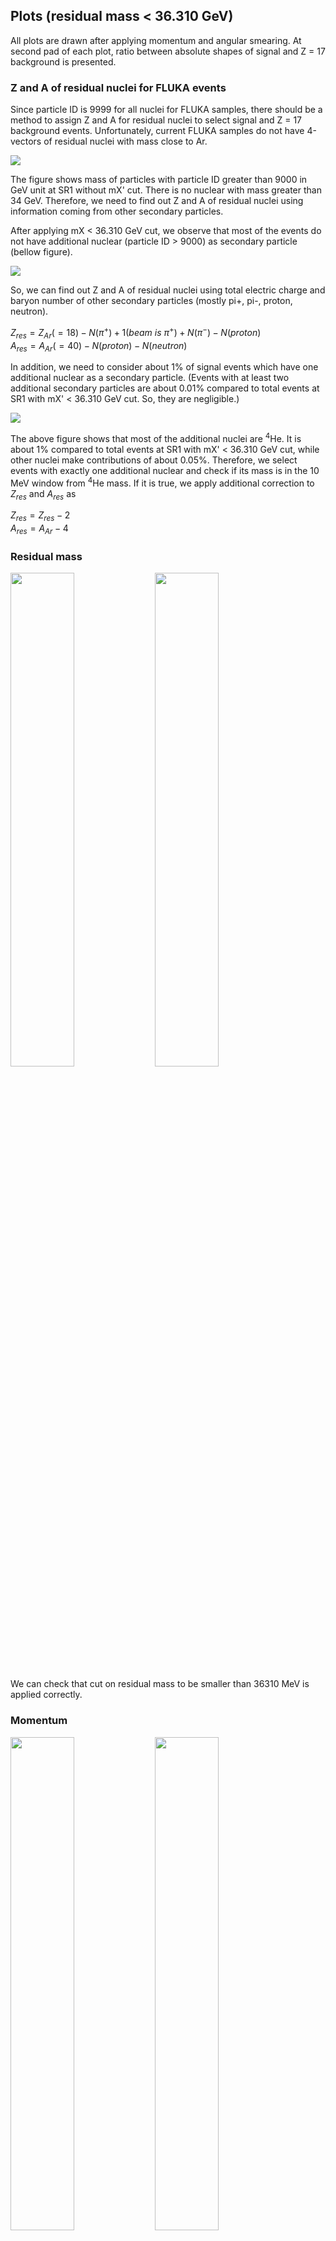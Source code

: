 ## Plots (residual mass < 36.310 GeV)

All plots are drawn after applying momentum and angular smearing.
At second pad of each plot, ratio between absolute shapes of signal and Z = 17 background is presented.

### Z and A of residual nuclei for FLUKA events

Since particle ID is 9999 for all nuclei for FLUKA samples, there should be a method to assign Z and A for residual nuclei to select signal and Z = 17 background events.
Unfortunately, current FLUKA samples do not have 4-vectors of residual nuclei with mass close to Ar.

![](M_nuclei_SR1_all.png)

The figure shows mass of particles with particle ID greater than 9000 in GeV unit at SR1 without mX' cut.
There is no nuclear with mass greater than 34 GeV. Therefore, we need to find out Z and A of residual nuclei using information coming from other secondary particles.

After applying mX < 36.310 GeV cut, we observe that most of the events do not have additional nuclear (particle ID > 9000) as secondary particle (bellow figure).

![](N_nuclei_FLUKA.png)

So, we can find out Z and A of residual nuclei using total electric charge and baryon number of other secondary particles (mostly pi+, pi-, proton, neutron).

${Z}_{res} = {Z}_{Ar} (= 18) - N({\pi}^{+}) + 1 (beam~is~{\pi}^{+}) + N({\pi}^{-}) - N(proton)$  
${A}_{res} = {A}_{Ar} (= 40) - N(proton) - N(neutron)$   

In addition, we need to consider about 1% of signal events which have one additional nuclear as a secondary particle.
(Events with at least two additional secondary particles are about 0.01% compared to total events at SR1 with mX' < 36.310 GeV cut. So, they are negligible.)

![](M_nuclei_FLUKA.png)

The above figure shows that most of the additional nuclei are ${}^{4}$He. It is about 1% compared to total events at SR1 with mX' < 36.310 GeV cut,
while other nuclei make contributions of about 0.05%. Therefore, we select events with exactly one additional nuclear and check if its mass is in the 10 MeV window from ${}^{4}$He mass.
If it is true, we apply additional correction to ${Z}_{res}$ and ${A}_{res}$ as

${Z}_{res} = {Z}_{res}  - 2$  
${A}_{res} = {A}_{Ar} - 4$  


### Residual mass

<img src="../../plots/GEANT4/M_residual_SR1_All_mXcut.png"  width="45%"  /> <img src="../../plots/FLUKA/M_residual_SR1_All_mXcut.png" width="45%"/> 

We can check that cut on residual mass to be smaller than 36310 MeV is applied correctly.

### Momentum

<img src="../../plots/GEANT4/P_proton_SR1_All_mXcut.png"  width="45%"  /> <img src="../../plots/FLUKA/P_proton_SR1_All_mXcut.png" width="45%"/>

<img src="../../plots/GEANT4/P_piplus_SR1_All_mXcut.png"  width="45%"  /> <img src="../../plots/FLUKA/P_piplus_SR1_All_mXcut.png" width="45%"/>

We see that shapes of signal and Z = 17 backgroud events are different at and nearby the peak.

### Momentum balance

<img src="../../plots/GEANT4/P_balance_piplus_p_SR1_All_mXcut.png"  width="45%"  /> <img src="../../plots/FLUKA/P_balance_piplus_p_SR1_All_mXcut.png" width="45%"/>

<img src="../../plots/GEANT4/P_balance_beam_piplus_SR1_All_mXcut.png"  width="45%"  /> <img src="../../plots/FLUKA/P_balance_beam_piplus_SR1_All_mXcut.png" width="45%"/>

<img src="../../plots/GEANT4/P_balance_beam_p_SR1_All_mXcut.png"  width="45%"  /> <img src="../../plots/FLUKA/P_balance_beam_p_SR1_All_mXcut.png" width="45%"/>

Momentum balance distributions show more similar shapes between signal and Z = 17 background than momentum plots.

### Q^2

<img src="../../plots/GEANT4/Q_square_SR1_All_mXcut.png"  width="45%"  /> <img src="../../plots/FLUKA/Q_square_SR1_All_mXcut.png" width="45%"/>

${Q}^{2}$ distributions show that shape between signal and Z = 17 are almost same where Q^2 is in [0.15 ${GeV}^{2}$, 1 ${GeV}^{2}$] range.
It could be used for Z = 17 background estimation.

### Energy transfer

<img src="../../plots/GEANT4/Delta_E_SR1_All_mXcut.png"  width="45%"  /> <img src="../../plots/FLUKA/Delta_E_SR1_All_mXcut.png" width="45%"/>

These figures show E(beam) - E(piplus), the energy transfer during scattering. We observe similar tendency which is observed in ${Q}^{2}$ plots. 
